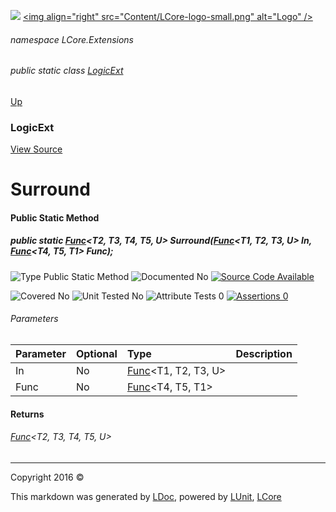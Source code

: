 ![](Content/LCore-banner-small.png "")
[&lt;img align=&quot;right&quot; src=&quot;Content/LCore-logo-small.png&quot; alt=&quot;Logo&quot; /&gt;](../README.md)

###### namespace LCore.Extensions

###### public static class [LogicExt](docs/LogicExt.md)
[Up](docs/LogicExt.md)

### LogicExt
[View Source](Extensions/Methods/LogicExt.cs)

# Surround

#### Public Static Method

##### public static <a href="https://msdn.microsoft.com/en-us/library/bb534303.aspx" alt="" target="_blank">Func</a>&lt;T2, T3, T4, T5, U&gt; Surround(<a href="https://msdn.microsoft.com/en-us/library/bb549430.aspx" alt="" target="_blank">Func</a>&lt;T1, T2, T3, U&gt; In, <a href="https://msdn.microsoft.com/en-us/library/bb534647.aspx" alt="" target="_blank">Func</a>&lt;T4, T5, T1&gt; Func);

![Type Public Static Method](http://b.repl.ca/v1/Type-Public%20Static%20Method-blue.png "")     ![Documented No](http://b.repl.ca/v1/Documented-No-red.png "") [![Source Code Available](http://b.repl.ca/v1/Source%20Code-Available-brightgreen.png "")](Extensions/Methods/LogicExt.cs#L744)

![Covered No](http://b.repl.ca/v1/Covered-No-red.png "") ![Unit Tested No](http://b.repl.ca/v1/Unit%20Tested-No-lightgrey.png "") ![Attribute Tests 0](http://b.repl.ca/v1/Attribute%20Tests-0-lightgrey.png "") [![Assertions 0](http://b.repl.ca/v1/Assertions-0-lightgrey.png "")](Extensions/Methods/LogicExt.cs)

###### Parameters

Parameter | Optional | Type | Description
:---  | :---  | :---  | :--- 
In | No | <a href="https://msdn.microsoft.com/en-us/library/bb549430.aspx" alt="" target="_blank">Func</a>&lt;T1, T2, T3, U&gt; | 
Func | No | <a href="https://msdn.microsoft.com/en-us/library/bb534647.aspx" alt="" target="_blank">Func</a>&lt;T4, T5, T1&gt; | 


#### Returns

###### <a href="https://msdn.microsoft.com/en-us/library/bb534303.aspx" alt="" target="_blank">Func</a>&lt;T2, T3, T4, T5, U&gt;



---

Copyright 2016 &copy; [](../README.md) [](../TableOfContents.md)

This markdown was generated by [LDoc](https://github.com/CodeSingularity/LDoc), powered by [LUnit](https://github.com/CodeSingularity/LUnit), [LCore](https://github.com/CodeSingularity/LCore)
